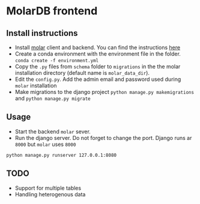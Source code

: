 # MolarDB frontend


## Install instructions
- Install [molar](https://github.com/aspuru-guzik-group/molar) client and backend. You can find the instructions [here](https://molar.readthedocs.io/en/latest/index.html) 
- Create a conda environment with the environment file in the folder. `conda create -f environment.yml`
- Copy the `.py` files from `schema` folder to `migrations` in the the molar installation directory (default name is `molar_data_dir`).
- Edit the `config.py`. Add the admin email and password used during `molar` installation 
- Make migrations to the django project `python manage.py makemigrations` and `python manage.py migrate`

## Usage
- Start the backend `molar` sever.
- Run the django server. Do not forget to change the port. Django runs ar `8000` but `molar` uses `8000`
 
`python manage.py runserver 127.0.0.1:8080`

## TODO
- Support for multiple tables
- Handling heterogenous data
